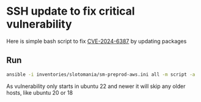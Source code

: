 # SSH update to fix critical vulnerability

Here is simple bash script to fix [CVE-2024-6387](https://ubuntu.com/security/CVE-2024-6387) by updating packages

## Run

```bash
ansible -i inventories/slotomania/sm-preprod-aws.ini all -m script -a 'scripts/custom/ssh-cve-fix/ssh-update.sh' -K
```

As vulnerability only starts in ubuntu 22 and newer it will skip any older hosts, like ubuntu 20 or 18